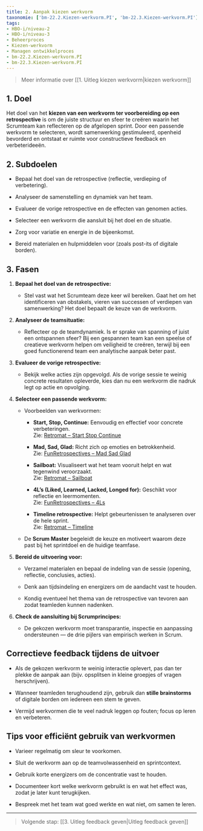 ```yaml
---
title: 2. Aanpak kiezen werkvorm
taxonomie: ['bm-22.2.Kiezen-werkvorm.PI', 'bm-22.3.Kiezen-werkvorm.PI']
tags:
- HBO-i/niveau-2
- HBO-i/niveau-3
- Beheerproces
- Kiezen-werkvorm
- Managen ontwikkelproces
- bm-22.2.Kiezen-werkvorm.PI
- bm-22.3.Kiezen-werkvorm.PI
---
```


> Meer informatie over [[1. Uitleg kiezen werkvorm|kiezen werkvorm]]

## 1. Doel

Het doel van het **kiezen van een werkvorm ter voorbereiding op een retrospective** is om de juiste structuur en sfeer te creëren waarin het Scrumteam kan reflecteren op de afgelopen sprint. Door een passende werkvorm te selecteren, wordt samenwerking gestimuleerd, openheid bevorderd en ontstaat er ruimte voor constructieve feedback en verbeterideeën.

## 2. Subdoelen

- Bepaal het doel van de retrospective (reflectie, verdieping of verbetering).
    
- Analyseer de samenstelling en dynamiek van het team.
    
- Evalueer de vorige retrospective en de effecten van genomen acties.
    
- Selecteer een werkvorm die aansluit bij het doel en de situatie.
    
- Zorg voor variatie en energie in de bijeenkomst.
    
- Bereid materialen en hulpmiddelen voor (zoals post-its of digitale borden).
    

## 3. Fasen

1. **Bepaal het doel van de retrospective:**
    
    - Stel vast wat het Scrumteam deze keer wil bereiken. Gaat het om het identificeren van obstakels, vieren van successen of verdiepen van samenwerking? Het doel bepaalt de keuze van de werkvorm.
        
2. **Analyseer de teamsituatie:**
    
    - Reflecteer op de teamdynamiek. Is er sprake van spanning of juist een ontspannen sfeer? Bij een gespannen team kan een speelse of creatieve werkvorm helpen om veiligheid te creëren, terwijl bij een goed functionerend team een analytische aanpak beter past.
        
3. **Evalueer de vorige retrospective:**
    
    - Bekijk welke acties zijn opgevolgd. Als de vorige sessie te weinig concrete resultaten opleverde, kies dan nu een werkvorm die nadruk legt op actie en opvolging.
        
4. **Selecteer een passende werkvorm:**
    
    - Voorbeelden van werkvormen:
        
        - **Start, Stop, Continue:** Eenvoudig en effectief voor concrete verbeteringen.  
            Zie: [Retromat – Start Stop Continue](https://retromat.org/en/?id=94)
            
        - **Mad, Sad, Glad:** Richt zich op emoties en betrokkenheid.  
            Zie: [FunRetrospectives – Mad Sad Glad](https://www.funretrospectives.com/mad-sad-glad/)
            
        - **Sailboat:** Visualiseert wat het team vooruit helpt en wat tegenwind veroorzaakt.  
            Zie: [Retromat – Sailboat](https://retromat.org/en/?id=23)
            
        - **4L’s (Liked, Learned, Lacked, Longed for):** Geschikt voor reflectie en leermomenten.  
            Zie: [FunRetrospectives – 4Ls](https://www.funretrospectives.com/4ls-liked-learned-lacked-longed-for/)
            
        - **Timeline retrospective:** Helpt gebeurtenissen te analyseren over de hele sprint.  
            Zie: [Retromat – Timeline](https://retromat.org/en/?id=38)
            
    - De **Scrum Master** begeleidt de keuze en motiveert waarom deze past bij het sprintdoel en de huidige teamfase.
        
5. **Bereid de uitvoering voor:**
    
    - Verzamel materialen en bepaal de indeling van de sessie (opening, reflectie, conclusies, acties).
        
    - Denk aan tijdsindeling en energizers om de aandacht vast te houden.
        
    - Kondig eventueel het thema van de retrospective van tevoren aan zodat teamleden kunnen nadenken.
        
6. **Check de aansluiting bij Scrumprincipes:**
    
    - De gekozen werkvorm moet transparantie, inspectie en aanpassing ondersteunen — de drie pijlers van empirisch werken in Scrum.
        

## Correctieve feedback tijdens de uitvoer

- Als de gekozen werkvorm te weinig interactie oplevert, pas dan ter plekke de aanpak aan (bijv. opsplitsen in kleine groepjes of vragen herschrijven).
    
- Wanneer teamleden terughoudend zijn, gebruik dan **stille brainstorms** of digitale borden om iedereen een stem te geven.
    
- Vermijd werkvormen die te veel nadruk leggen op fouten; focus op leren en verbeteren.
    

## Tips voor efficiënt gebruik van werkvormen

- Varieer regelmatig om sleur te voorkomen.
    
- Sluit de werkvorm aan op de teamvolwassenheid en sprintcontext.
    
- Gebruik korte energizers om de concentratie vast te houden.
    
- Documenteer kort welke werkvorm gebruikt is en wat het effect was, zodat je later kunt terugkijken.
    
- Bespreek met het team wat goed werkte en wat niet, om samen te leren.
    

---

> Volgende stap: [[3. Uitleg feedback geven|Uitleg feedback geven]]
